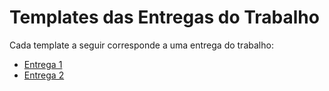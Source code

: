 # Templates das Entregas do Trabalho

Cada template a seguir corresponde a uma entrega do trabalho:
* [Entrega 1](entrega1.md)
* [Entrega 2](entrega2.md)
